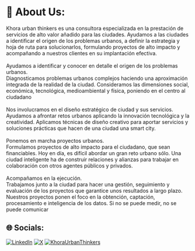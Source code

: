 # 💫 About Us:
Khora urban thinkers es una consultora especializada en la prestación de servicios de alto valor añadido para las ciudades. Ayudamos a las ciudades a identificar el origen de los problemas urbanos, a definir la estrategia y hoja de ruta para solucionarlos, formulando proyectos de alto impacto y acompañando a nuestros clientes en su implantación efectiva. <br><br>Ayudamos a identificar y conocer en detalle el origen de los problemas urbanos.<br>Diagnosticamos problemas urbanos complejos haciendo una aproximación integrada de la realidad de la ciudad. Consideramos las dimensiones social, económica, tecnológica, medioambiental y física, poniendo en el centro al ciudadano<br><br>Nos involucramos en el diseño estratégico de ciudad  y sus servicios.<br>Ayudamos a afrontar retos urbanos aplicando la innovación tecnológica y  la creatividad. Aplicamos técnicas de diseño creativo para aportar servicios y soluciones prácticas que hacen de una ciudad una smart city.<br><br>Ponemos en marcha proyectos urbanos. <br>Formulamos proyectos de alto impacto para el ciudadano, que sean financiables. Hoy en día, es difícil abordar un gran reto urbano sólo. Una ciudad inteligente ha de construir relaciones y alianzas para trabajar en colaboración con otros agentes públicos y privados.<br><br>Acompañamos en la ejecución.<br>Trabajamos junto a la ciudad para hacer una gestión, seguimiento y evaluación de los proyectos que garantice unos resultados a largo plazo. Nuestros proyectos ponen el foco en la obtención, captación, procesamiento e inteligencia de los datos. Si no se puede medir, no se puede comunicar

## 🌐 Socials:
[![LinkedIn](https://img.shields.io/badge/LinkedIn-%230077B5.svg?logo=linkedin&logoColor=white)](https://www.linkedin.com/company/khora-urban-thinkers/) [![X](https://img.shields.io/badge/X-black.svg?logo=X&logoColor=white)](https://x.com/khoraurban) 
[![KhoraUrbanThinkers](https://khoraurbanthinkers.es/wp-content/uploads/2020/08/khora-logo.svg)](https://khoraurbanthinkers.es/en/home-en/)
